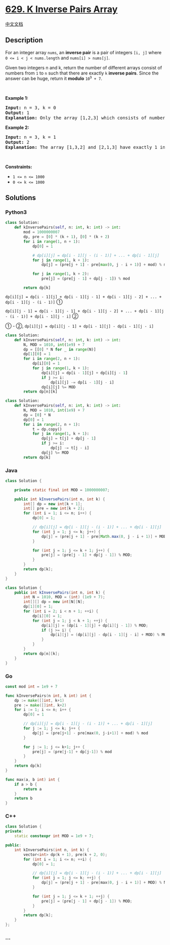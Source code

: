 # [629. K Inverse Pairs Array](https://leetcode.com/problems/k-inverse-pairs-array)

[中文文档](/solution/0600-0699/0629.K%20Inverse%20Pairs%20Array/README.md)

## Description

<p>For an integer array <code>nums</code>, an <strong>inverse pair</strong> is a pair of integers <code>[i, j]</code> where <code>0 &lt;= i &lt; j &lt; nums.length</code> and <code>nums[i] &gt; nums[j]</code>.</p>

<p>Given two integers n and k, return the number of different arrays consist of numbers from <code>1</code> to <code>n</code> such that there are exactly <code>k</code> <strong>inverse pairs</strong>. Since the answer can be huge, return it <strong>modulo</strong> <code>10<sup>9</sup> + 7</code>.</p>

<p>&nbsp;</p>
<p><strong>Example 1:</strong></p>

<pre>
<strong>Input:</strong> n = 3, k = 0
<strong>Output:</strong> 1
<strong>Explanation:</strong> Only the array [1,2,3] which consists of numbers from 1 to 3 has exactly 0 inverse pairs.
</pre>

<p><strong>Example 2:</strong></p>

<pre>
<strong>Input:</strong> n = 3, k = 1
<strong>Output:</strong> 2
<strong>Explanation:</strong> The array [1,3,2] and [2,1,3] have exactly 1 inverse pair.
</pre>

<p>&nbsp;</p>
<p><strong>Constraints:</strong></p>

<ul>
	<li><code>1 &lt;= n &lt;= 1000</code></li>
	<li><code>0 &lt;= k &lt;= 1000</code></li>
</ul>

## Solutions

<!-- tabs:start -->

### **Python3**

```python
class Solution:
    def kInversePairs(self, n: int, k: int) -> int:
        mod = 1000000007
        dp, pre = [0] * (k + 1), [0] * (k + 2)
        for i in range(1, n + 1):
            dp[0] = 1

            # dp[i][j] = dp[i - 1][j - (i - 1)] + ... + dp[i - 1][j]
            for j in range(1, k + 1):
                dp[j] = (pre[j + 1] - pre[max(0, j - i + 1)] + mod) % mod

            for j in range(1, k + 2):
                pre[j] = (pre[j - 1] + dp[j - 1]) % mod

        return dp[k]
```

`dp[i][j] = dp[i - 1][j] + dp[i - 1][j - 1] + dp[i - 1][j - 2] + ... + dp[i - 1][j - (i - 1)]` ①

`dp[i][j - 1] = dp[i - 1][j - 1] + dp[i - 1][j - 2] + ... + dp[i - 1][j - (i - 1)] + dp[i - 1][j - i]` ②

① - ②, `dp[i][j] = dp[i][j - 1] + dp[i - 1][j] - dp[i - 1][j - i]`

```python
class Solution:
    def kInversePairs(self, n: int, k: int) -> int:
        N, MOD = 1010, int(1e9) + 7
        dp = [[0] * N for _ in range(N)]
        dp[1][0] = 1
        for i in range(2, n + 1):
            dp[i][0] = 1
            for j in range(1, k + 1):
                dp[i][j] = dp[i - 1][j] + dp[i][j - 1]
                if j >= i:
                    dp[i][j] -= dp[i - 1][j - i]
                dp[i][j] %= MOD
        return dp[n][k]
```

```python
class Solution:
    def kInversePairs(self, n: int, k: int) -> int:
        N, MOD = 1010, int(1e9) + 7
        dp = [0] * N
        dp[0] = 1
        for i in range(2, n + 1):
            t = dp.copy()
            for j in range(1, k + 1):
                dp[j] = t[j] + dp[j - 1]
                if j >= i:
                    dp[j] -= t[j - i]
                dp[j] %= MOD
        return dp[k]
```

### **Java**

```java
class Solution {

    private static final int MOD = 1000000007;

    public int kInversePairs(int n, int k) {
        int[] dp = new int[k + 1];
        int[] pre = new int[k + 2];
        for (int i = 1; i <= n; i++) {
            dp[0] = 1;

            // dp[i][j] = dp[i - 1][j - (i - 1)] + ... + dp[i - 1][j]
            for (int j = 1; j <= k; j++) {
                dp[j] = (pre[j + 1] - pre[Math.max(0, j - i + 1)] + MOD) % MOD;
            }

            for (int j = 1; j <= k + 1; j++) {
                pre[j] = (pre[j - 1] + dp[j - 1]) % MOD;
            }
        }
        return dp[k];
    }
}
```

```java
class Solution {
    public int kInversePairs(int n, int k) {
        int N = 1010, MOD = (int) (1e9 + 7);
        int[][] dp = new int[N][N];
        dp[1][0] = 1;
        for (int i = 2; i < n + 1; ++i) {
            dp[i][0] = 1;
            for (int j = 1; j < k + 1; ++j) {
                dp[i][j] = (dp[i - 1][j] + dp[i][j - 1]) % MOD;
                if (j >= i) {
                    dp[i][j] = (dp[i][j] - dp[i - 1][j - i] + MOD) % MOD;
                }
            }
        }
        return dp[n][k];
    }
}
```

### **Go**

```go
const mod int = 1e9 + 7

func kInversePairs(n int, k int) int {
	dp := make([]int, k+1)
	pre := make([]int, k+2)
	for i := 1; i <= n; i++ {
		dp[0] = 1

		// dp[i][j] = dp[i - 1][j - (i - 1)] + ... + dp[i - 1][j]
		for j := 1; j <= k; j++ {
			dp[j] = (pre[j+1] - pre[max(0, j-i+1)] + mod) % mod
		}

		for j := 1; j <= k+1; j++ {
			pre[j] = (pre[j-1] + dp[j-1]) % mod
		}
	}
	return dp[k]
}

func max(a, b int) int {
	if a > b {
		return a
	}
	return b
}
```

### **C++**

```cpp
class Solution {
private:
    static constexpr int MOD = 1e9 + 7;

public:
    int kInversePairs(int n, int k) {
        vector<int> dp(k + 1), pre(k + 2, 0);
        for (int i = 1; i <= n; ++i) {
            dp[0] = 1;

            // dp[i][j] = dp[i - 1][j - (i - 1)] + ... + dp[i - 1][j]
            for (int j = 1; j <= k; ++j) {
                dp[j] = (pre[j + 1] - pre[max(0, j - i + 1)] + MOD) % MOD;
            }

            for (int j = 1; j <= k + 1; ++j) {
                pre[j] = (pre[j - 1] + dp[j - 1]) % MOD;
            }
        }
        return dp[k];
    }
};
```

### **...**

```

```

<!-- tabs:end -->
